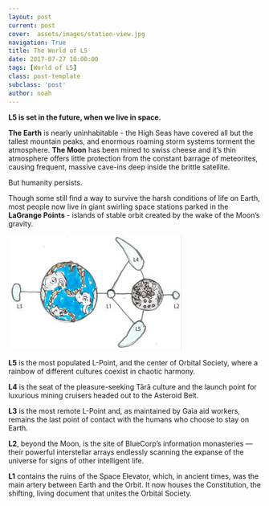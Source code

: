 ```yaml
---
layout: post
current: post
cover:  assets/images/station-view.jpg
navigation: True
title: The World of L5
date: 2017-07-27 10:00:00
tags: [World of L5]
class: post-template
subclass: 'post'
author: noah
---
```


**L5 is set in the future, when we live in space.**
 
**The Earth** is nearly uninhabitable - the High Seas have covered all but the tallest mountain peaks, and enormous roaming storm systems torment the atmosphere. **The Moon** has been mined to swiss cheese and it’s thin atmosphere offers little protection from the constant barrage of meteorites, causing frequent, massive cave-ins deep inside the brittle satellite.
 
But humanity persists.
 
Though some still find a way to survive the harsh conditions of life on Earth, most people now live in giant swirling space stations parked in the **LaGrange Points** - islands of stable orbit created by the wake of the Moon’s gravity.

![The Earth-Moon system](assets/images/l-points-map.jpg)

**L5** is the most populated L-Point, and the center of Orbital Society, where a rainbow of different cultures coexist in chaotic harmony.
 
**L4** is the seat of the pleasure-seeking Tārā culture and the launch point for luxurious mining cruisers headed out to the Asteroid Belt.
 
**L3** is the most remote L-Point and, as maintained by Gaia aid workers, remains the last point of contact with the humans who choose to stay on Earth.
 
**L2**, beyond the Moon, is the site of BlueCorp’s information monasteries — their powerful interstellar arrays endlessly scanning the expanse of the universe for signs of other intelligent life.
 
**L1** contains the ruins of the Space Elevator, which, in ancient times, was the main artery between Earth and the Orbit. It now houses the Constitution, the shifting, living document that unites the Orbital Society.
 

